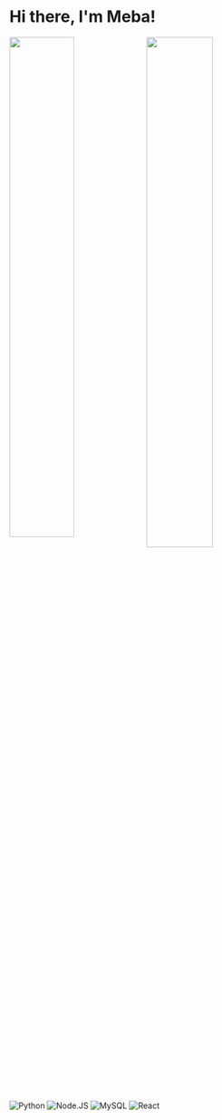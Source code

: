 # Hi there, I'm Meba!

<img align="left" width="47.5%" src="https://github-readme-stats.vercel.app/api?username=mebakid74&show_icons=true&theme=radical" /> 

<img align="left" width="48%" src="https://github-readme-stats.vercel.app/api/top-langs/?username=mebakid74&layout=compact" />

<img alt="Python" src="https://img.shields.io/badge/python-3670A0?style=for-the-badge&logo=python&logoColor=ffdd54" />
<img align="" alt="Node.JS" src="https://img.shields.io/badge/node.js-6DA55F?style=for-the-badge&logo=node.js&logoColor=white" />
<img align="" alt="MySQL" src="https://img.shields.io/badge/mysql-%2300f.svg?style=for-the-badge&logo=mysql&logoColor=white" />
<img alt="React" src="https://img.shields.io/badge/react-%2320232a.svg?style=for-the-badge&logo=react&logoColor=%2361DAFB" />



